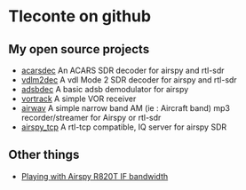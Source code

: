 # Tleconte on github

## My open source projects

- [acarsdec](https://github.com/TLeconte/acarsdec)
   An ACARS SDR decoder for airspy and rtl-sdr
- [vdlm2dec](https://github.com/TLeconte/vdlm2dec)
   A vdl Mode 2 SDR decoder for airspy and rtl-sdr
- [adsbdec](https://github.com/TLeconte/adsbdec)
   A basic adsb demodulator for airspy
- [vortrack](https://github.com/TLeconte/vortrack)
   A simple VOR receiver 
- [airwav](https://github.com/TLeconte/airwav)
   A simple narrow band AM (ie : Aircraft band) mp3 recorder/streamer for Airspy or rtl-sdr
- [airspy_tcp](https://github.com/TLeconte/airspy_tcp)
   A rtl-tcp compatible, IQ server for airspy SDR 

## Other things

- [Playing with Airspy R820T IF bandwidth](R820T/r820IF.html)
